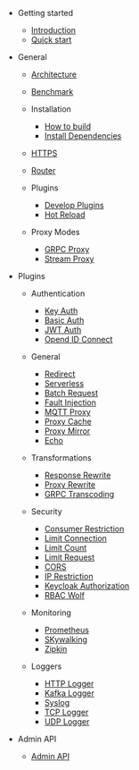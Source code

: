 - Getting started

  - [Introduction](README.md)
  - [Quick start](getting-started.md)

- General

  - [Architecture](architecture-design.md)

  - [Benchmark](benchmark.md)

  - Installation

     - [How to build](how-to-build.md)
     - [Install Dependencies](install-dependencies.md)

  - [HTTPS](https.md)

  - [Router](router-radixtree.md)

  - Plugins

    - [Develop Plugins](plugin-develop.md)
    - [Hot Reload](plugins.md)
    
  - Proxy Modes

    - [GRPC Proxy](grpc-proxy.md)
    - [Stream Proxy](stream-proxy.md)

- Plugins

  - Authentication

    - [Key Auth](plugins/key-auth.md)
    - [Basic Auth](plugins/basic-auth.md)
    - [JWT Auth](plugins/jwt-auth.md)
    - [Opend ID Connect](plugins/oauth.md)

  - General

    - [Redirect](plugins/redirect.md)
    - [Serverless](plugins/serverless.md)
    - [Batch Request](plugins/batch-requests.md)
    - [Fault Injection](plugins/fault-injection.md)
    - [MQTT Proxy](plugins/mqtt-proxy.md)
    - [Proxy Cache](plugins/proxy-cache.md)
    - [Proxy Mirror](plugins/proxy-mirror.md)
    - [Echo](plugins/echo.md)

  - Transformations

    - [Response Rewrite](plugins/response-rewrite.md)
    - [Proxy Rewrite](plugins/proxy-rewrite.md)
    - [GRPC Transcoding](plugins/grpc-transcode.md)

  - Security

    -  [Consumer Restriction](plugins/consumer-restriction.md)
    -  [Limit Connection](plugins/limit-conn.md)
    -  [Limit Count](plugins/limit-count.md)
    -  [Limit Request](plugins/limit-req.md)
    -  [CORS](plugins/cors.md)
    -  [IP Restriction](plugins/ip-restriction.md)
    -  [Keycloak Authorization](plugins/authz-keycloak.md)
    -  [RBAC Wolf](plugins/wolf-rbac.md)

  - Monitoring
  
    - [Prometheus](plugins/prometheus.md)
    - [SKywalking](plugins/skywalking.md)
    - [Zipkin](plugins/zipkin.md)

  - Loggers

    - [HTTP Logger](plugins/http-logger.md)
    - [Kafka Logger](plugins/kafka-logger.md)
    - [Syslog](plugins/syslog.md)
    - [TCP Logger](plugins/tcp-logger.md)
    - [UDP Logger](plugins/udp-logger.md)

- Admin API

  - [Admin API](admin-api.md)

